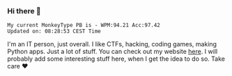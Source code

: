 ### Hi there 👋
<!-- PB START -->
```
My current MonkeyType PB is - WPM:94.21 Acc:97.42
Updated on: 08:28:53 CEST Time
```
<!-- PB END -->
I'm an IT person, just overall. I like CTFs, hacking, coding games, making Python apps. Just a lot of stuff.
You can check out my website [here](https://skill3472.github.io/).
I will probably add some interesting stuff here, when I get the idea to do so. Take care ❤️
